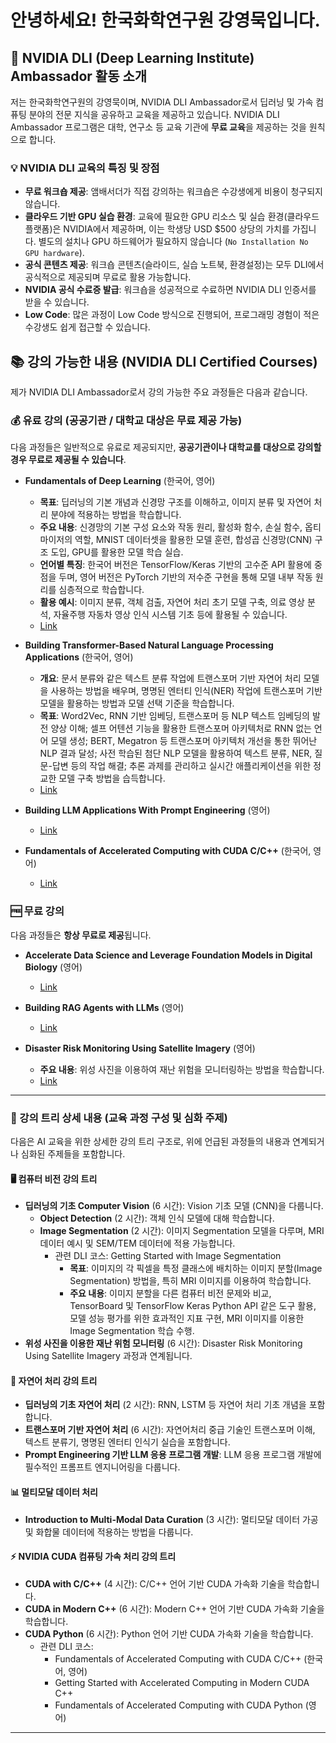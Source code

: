 # 안녕하세요! 한국화학연구원 강영묵입니다.

## 🚀 NVIDIA DLI (Deep Learning Institute) Ambassador 활동 소개

저는 한국화학연구원의 강영묵이며, NVIDIA DLI Ambassador로서 딥러닝 및 가속 컴퓨팅 분야의 전문 지식을 공유하고 교육을 제공하고 있습니다. 
NVIDIA DLI Ambassador 프로그램은 대학, 연구소 등 교육 기관에 **무료 교육**을 제공하는 것을 원칙으로 합니다.

### 💡 NVIDIA DLI 교육의 특징 및 장점

*   **무료 워크숍 제공**: 앰배서더가 직접 강의하는 워크숍은 수강생에게 비용이 청구되지 않습니다.
*   **클라우드 기반 GPU 실습 환경**: 교육에 필요한 GPU 리소스 및 실습 환경(클라우드 플랫폼)은 NVIDIA에서 제공하며, 이는 학생당 USD $500 상당의 가치를 가집니다. 별도의 설치나 GPU 하드웨어가 필요하지 않습니다 (`No Installation No GPU hardware`).
*   **공식 콘텐츠 제공**: 워크숍 콘텐츠(슬라이드, 실습 노트북, 환경설정)는 모두 DLI에서 공식적으로 제공되며 무료로 활용 가능합니다.
*   **NVIDIA 공식 수료증 발급**: 워크숍을 성공적으로 수료하면 NVIDIA DLI 인증서를 받을 수 있습니다.
*   **Low Code**: 많은 과정이 Low Code 방식으로 진행되어, 프로그래밍 경험이 적은 수강생도 쉽게 접근할 수 있습니다.

## 📚 강의 가능한 내용 (NVIDIA DLI Certified Courses)

제가 NVIDIA DLI Ambassador로서 강의 가능한 주요 과정들은 다음과 같습니다.

### 💰 유료 강의 (공공기관 / 대학교 대상은 무료 제공 가능)

다음 과정들은 일반적으로 유료로 제공되지만, **공공기관이나 대학교를 대상으로 강의할 경우 무료로 제공될 수 있습니다**.

*   **Fundamentals of Deep Learning** (한국어, 영어)
    *   **목표**: 딥러닝의 기본 개념과 신경망 구조를 이해하고, 이미지 분류 및 자연어 처리 분야에 적용하는 방법을 학습합니다.
    *   **주요 내용**: 신경망의 기본 구성 요소와 작동 원리, 활성화 함수, 손실 함수, 옵티마이저의 역할, MNIST 데이터셋을 활용한 모델 훈련, 합성곱 신경망(CNN) 구조 도입, GPU를 활용한 모델 학습 실습.
    *   **언어별 특징**: 한국어 버전은 TensorFlow/Keras 기반의 고수준 API 활용에 중점을 두며, 영어 버전은 PyTorch 기반의 저수준 구현을 통해 모델 내부 작동 원리를 심층적으로 학습합니다.
    *   **활용 예시**: 이미지 분류, 객체 검출, 자연어 처리 초기 모델 구축, 의료 영상 분석, 자율주행 자동차 영상 인식 시스템 기초 등에 활용될 수 있습니다.
    *   [Link](https://learn.nvidia.com/courses/course-detail?course_id=course-v1:DLI+C-FX-01+V3)

*   **Building Transformer-Based Natural Language Processing Applications** (한국어, 영어)
    *   **개요**: 문서 분류와 같은 텍스트 분류 작업에 트랜스포머 기반 자연어 처리 모델을 사용하는 방법을 배우며, 명명된 엔터티 인식(NER) 작업에 트랜스포머 기반 모델을 활용하는 방법과 모델 선택 기준을 학습합니다.
    *   **목표**: Word2Vec, RNN 기반 임베딩, 트랜스포머 등 NLP 텍스트 임베딩의 발전 양상 이해; 셀프 어텐션 기능을 활용한 트랜스포머 아키텍처로 RNN 없는 언어 모델 생성; BERT, Megatron 등 트랜스포머 아키텍처 개선을 통한 뛰어난 NLP 결과 달성; 사전 학습된 첨단 NLP 모델을 활용하여 텍스트 분류, NER, 질문-답변 등의 작업 해결; 추론 과제를 관리하고 실시간 애플리케이션을 위한 정교한 모델 구축 방법을 습득합니다.
    *   [Link](https://learn.nvidia.com/courses/course-detail?course_id=course-v1:DLI+C-FX-03+V3)

*   **Building LLM Applications With Prompt Engineering** (영어)
    *   [Link](https://learn.nvidia.com/courses/course-detail?course_id=course-v1:DLI+C-FX-11+V1)

*   **Fundamentals of Accelerated Computing with CUDA C/C++** (한국어, 영어)
    *   [Link](https://learn.nvidia.com/courses/course-detail?course_id=course-v1:DLI+C-AC-01+V1)

### 🆓 무료 강의

다음 과정들은 **항상 무료로 제공**됩니다.

*   **Accelerate Data Science and Leverage Foundation Models in Digital Biology** (영어)
    *   [Link](https://learn.nvidia.com/courses/course-detail?course_id=course-v1:DLI+S-HX-05+V1)

*   **Building RAG Agents with LLMs** (영어)
    *   [Link](https://learn.nvidia.com/courses/course-detail?course_id=course-v1:DLI+S-FX-15+V1)

*   **Disaster Risk Monitoring Using Satellite Imagery** (영어)
    *   **주요 내용**: 위성 사진을 이용하여 재난 위험을 모니터링하는 방법을 학습합니다.
    *   [Link](https://learn.nvidia.com/courses/course-detail?course_id=course-v1:DLI+S-ES-01+V1)

---

### 🌳 강의 트리 상세 내용 (교육 과정 구성 및 심화 주제)

다음은 AI 교육을 위한 상세한 강의 트리 구조로, 위에 언급된 과정들의 내용과 연계되거나 심화된 주제들을 포함합니다.

#### 🖥️ 컴퓨터 비전 강의 트리
*   **딥러닝의 기초 Computer Vision** (6 시간): Vision 기초 모델 (CNN)을 다룹니다.
    *   **Object Detection** (2 시간): 객체 인식 모델에 대해 학습합니다.
    *   **Image Segmentation** (2 시간): 이미지 Segmentation 모델을 다루며, MRI 데이터 예시 및 SEM/TEM 데이터에 적용 가능합니다.
        *   관련 DLI 코스: Getting Started with Image Segmentation
            *   **목표**: 이미지의 각 픽셀을 특정 클래스에 배치하는 이미지 분할(Image Segmentation) 방법을, 특히 MRI 이미지를 이용하여 학습합니다.
            *   **주요 내용**: 이미지 분할을 다른 컴퓨터 비전 문제와 비교, TensorBoard 및 TensorFlow Keras Python API 같은 도구 활용, 모델 성능 평가를 위한 효과적인 지표 구현, MRI 이미지를 이용한 Image Segmentation 학습 수행.
*   **위성 사진을 이용한 재난 위험 모니터링** (6 시간): Disaster Risk Monitoring Using Satellite Imagery 과정과 연계됩니다.

#### 📝 자연어 처리 강의 트리
*   **딥러닝의 기초 자연어 처리** (2 시간): RNN, LSTM 등 자연어 처리 기초 개념을 포함합니다.
*   **트랜스포머 기반 자연어 처리** (6 시간): 자연어처리 중급 기술인 트랜스포머 이해, 텍스트 분류기, 명명된 엔터티 인식기 실습을 포함합니다.
*   **Prompt Engineering 기반 LLM 응용 프로그램 개발**: LLM 응용 프로그램 개발에 필수적인 프롬프트 엔지니어링을 다룹니다.

#### 📊 멀티모달 데이터 처리
*   **Introduction to Multi-Modal Data Curation** (3 시간): 멀티모달 데이터 가공 및 화합물 데이터에 적용하는 방법을 다룹니다.

#### ⚡ NVIDIA CUDA 컴퓨팅 가속 처리 강의 트리
*   **CUDA with C/C++** (4 시간): C/C++ 언어 기반 CUDA 가속화 기술을 학습합니다.
*   **CUDA in Modern C++** (6 시간): Modern C++ 언어 기반 CUDA 가속화 기술을 학습합니다.
*   **CUDA Python** (6 시간): Python 언어 기반 CUDA 가속화 기술을 학습합니다.
    *   관련 DLI 코스:
        *   Fundamentals of Accelerated Computing with CUDA C/C++ (한국어, 영어)
        *   Getting Started with Accelerated Computing in Modern CUDA C++
        *   Fundamentals of Accelerated Computing with CUDA Python (영어)

---
